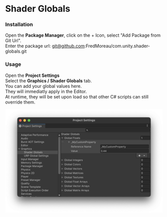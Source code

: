 # Shader Globals

### Installation
Open the **Package Manager**, click on the + Icon, select "Add Package from Git Url".<br>
Enter the package url: git@github.com:FredMoreau/com.unity.shader-globals.git

### Usage
Open the **Project Settings**<br>
Select the **Graphics / Shader Globals** tab.<br>
You can add your global values here.<br>
They will immediatly apply in the Editor.<br>
At runtime, they will be set upon load so that other C# scripts can still override them.

![Screenshot](./Documentation~/images/project_settings.png)
